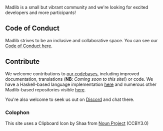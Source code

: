 Madlib is a small but vibrant community and we're looking for excited developers and more participants!

## Code of Conduct

Madlib strives to be an inclusive and collaborative space. You can see our [Code of Conduct here](https://github.com/madlib-lang/madlib/blob/master/CODE_OF_CONDUCT.md).

## Contribute

We welcome contributions to [our codebases](https://github.com/madlib-lang), including improved documentation, translations (**NB**: *Coming soon to this site!*) or code. We have a Haskell-based language implementation [here](https://github.com/madlib-lang/madlib) and numerous other Madlib-based repositories visible [here](https://github.com/madlib-lang).

You're also welcome to seek us out on [Discord](https://discord.com/channels/530598289813536771/932841899914571787) and chat there.

### Colophon

This site uses a Clipboard Icon by Shaa from [Noun Project](https://thenounproject.com/browse/icons/term/clipboard) (CCBY3.0)
